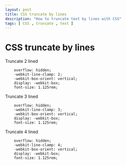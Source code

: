 ```yaml
---
layout: post
title: CSS truncate by lines 
description: "How to truncate text by lines with CSS"
tags: [ CSS , truncate , text ]
---
```


# CSS truncate by lines

Truncate 2 lined
```
    overflow: hidden;
    -webkit-line-clamp: 2;
    -webkit-box-orient: vertical;
    display: -webkit-box;
    font-size: 1.125rem;
```

Truncate 3 lined
```
    overflow: hidden;
    -webkit-line-clamp: 3;
    -webkit-box-orient: vertical;
    display: -webkit-box;
    font-size: 1.125rem;
```

Truncate 4 lined
```
    overflow: hidden;
    -webkit-line-clamp: 4;
    -webkit-box-orient: vertical;
    display: -webkit-box;
    font-size: 1.125rem;
```